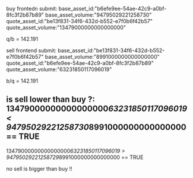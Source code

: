 buy frontedn submit:
base_asset_id:"b6efe9ee-54ae-42c9-a0bf-8fc3f2b87b89"
base_asset_volume:"94795029221258730"
quote_asset_id:"be13f831-34f6-432d-b552-e7f0b6f42b57"
quote_asset_volume:"13479000000000000000"

q/b = 142.191

sell frontend submit:
base_asset_id:"be13f831-34f6-432d-b552-e7f0b6f42b57"
base_asset_volume:"8991000000000000000"
quote_asset_id:"b6efe9ee-54ae-42c9-a0bf-8fc3f2b87b89"
quote_asset_volume:"63231850117096019"

b/q = 142.191

is sell lower than buy ?:
13479000000000000000*63231850117096019 < 94795029221258730*8991000000000000000 == TRUE
--------------------------------------------------------------------------------------
13479000000000000000*63231850117096019 > 94795029221258729*8991000000000000000 == TRUE

no sell is bigger than buy !!